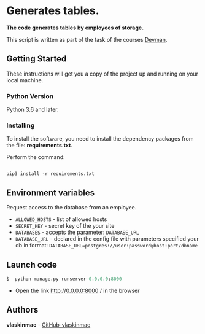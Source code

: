 # Generates tables.

**The code generates tables by employees of storage.**


This script is written as part of the task of the courses [Devman](https://dvmn.org).


## Getting Started

These instructions will get you a copy of the project up and running on your local machine.

### Python Version

Python 3.6 and later.

### Installing

To install the software, you need to install the dependency packages from the file: **requirements.txt**.

Perform the command:

```

pip3 install -r requirements.txt

```

## Environment variables

Request access to the database from an employee.

- `ALLOWED_HOSTS` - list of allowed hosts
- `SECRET_KEY` - secret key of the your site
- `DATABASES` - accepts the parameter: `DATABASE_URL`
- `DATABASE_URL` - declared in the config file with parameters specified your db in format: 
`DATABASE_URL=postgres://user:password@host:port/dbname`


## Launch code


```python
$  python manage.py runserver 0.0.0.0:8000
```

- Open the link http://0.0.0.0:8000 / in the browser



## Authors

**vlaskinmac**  - [GitHub-vlaskinmac](https://github.com/vlaskinmac/)

